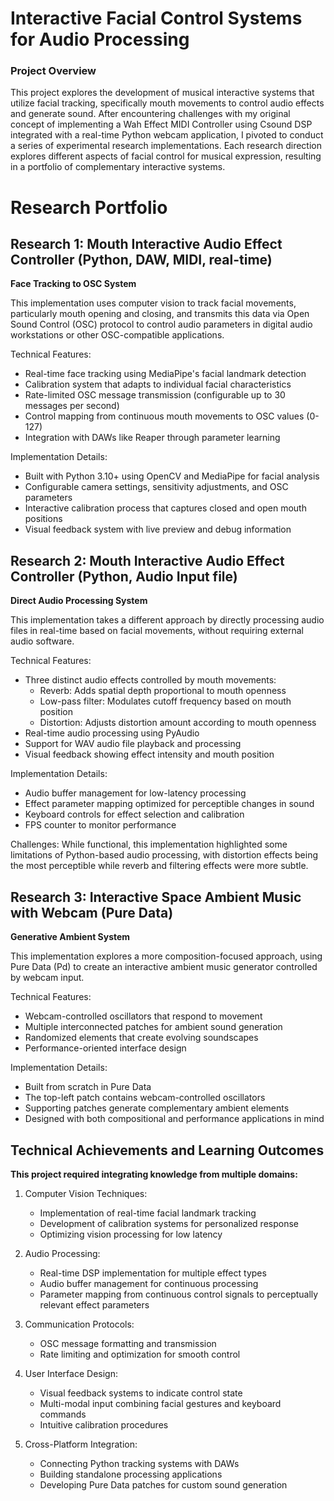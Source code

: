 # Interactive Facial Control Systems for Audio Processing

### Project Overview

This project explores the development of musical interactive systems that utilize facial tracking, specifically mouth movements to control audio effects and generate sound. After encountering challenges with my original concept of implementing a Wah Effect MIDI Controller using Csound DSP integrated with a real-time Python webcam application, I pivoted to conduct a series of experimental research implementations. Each research direction explores different aspects of facial control for musical expression, resulting in a portfolio of complementary interactive systems.

# Research Portfolio

## Research 1: Mouth Interactive Audio Effect Controller (Python, DAW, MIDI, real-time)
**Face Tracking to OSC System**

This implementation uses computer vision to track facial movements, particularly mouth opening and closing, and transmits this data via Open Sound Control (OSC) protocol to control audio parameters in digital audio workstations or other OSC-compatible applications.

Technical Features:
- Real-time face tracking using MediaPipe's facial landmark detection
- Calibration system that adapts to individual facial characteristics
- Rate-limited OSC message transmission (configurable up to 30 messages per second)
- Control mapping from continuous mouth movements to OSC values (0-127)
- Integration with DAWs like Reaper through parameter learning

Implementation Details:
- Built with Python 3.10+ using OpenCV and MediaPipe for facial analysis
- Configurable camera settings, sensitivity adjustments, and OSC parameters
- Interactive calibration process that captures closed and open mouth positions
- Visual feedback system with live preview and debug information




## Research 2: Mouth Interactive Audio Effect Controller (Python, Audio Input file)
**Direct Audio Processing System**

This implementation takes a different approach by directly processing audio files in real-time based on facial movements, without requiring external audio software.

Technical Features:
- Three distinct audio effects controlled by mouth movements:
  - Reverb: Adds spatial depth proportional to mouth openness
  - Low-pass filter: Modulates cutoff frequency based on mouth position
  - Distortion: Adjusts distortion amount according to mouth openness
- Real-time audio processing using PyAudio
- Support for WAV audio file playback and processing
- Visual feedback showing effect intensity and mouth position

Implementation Details:
- Audio buffer management for low-latency processing
- Effect parameter mapping optimized for perceptible changes in sound
- Keyboard controls for effect selection and calibration
- FPS counter to monitor performance

Challenges:
While functional, this implementation highlighted some limitations of Python-based audio processing, with distortion effects being the most perceptible while reverb and filtering effects were more subtle.

## Research 3: Interactive Space Ambient Music with Webcam (Pure Data)
**Generative Ambient System**

This implementation explores a more composition-focused approach, using Pure Data (Pd) to create an interactive ambient music generator controlled by webcam input.

Technical Features:
- Webcam-controlled oscillators that respond to movement
- Multiple interconnected patches for ambient sound generation
- Randomized elements that create evolving soundscapes
- Performance-oriented interface design

Implementation Details:
- Built from scratch in Pure Data
- The top-left patch contains webcam-controlled oscillators
- Supporting patches generate complementary ambient elements
- Designed with both compositional and performance applications in mind


## Technical Achievements and Learning Outcomes

**This project required integrating knowledge from multiple domains:**

1. Computer Vision Techniques:
   - Implementation of real-time facial landmark tracking
   - Development of calibration systems for personalized response
   - Optimizing vision processing for low latency

2. Audio Processing:
   - Real-time DSP implementation for multiple effect types
   - Audio buffer management for continuous processing
   - Parameter mapping from continuous control signals to perceptually relevant effect parameters

3. Communication Protocols:
   - OSC message formatting and transmission
   - Rate limiting and optimization for smooth control

4. User Interface Design:
   - Visual feedback systems to indicate control state
   - Multi-modal input combining facial gestures and keyboard commands
   - Intuitive calibration procedures

5. Cross-Platform Integration:
   - Connecting Python tracking systems with DAWs
   - Building standalone processing applications
   - Developing Pure Data patches for custom sound generation
